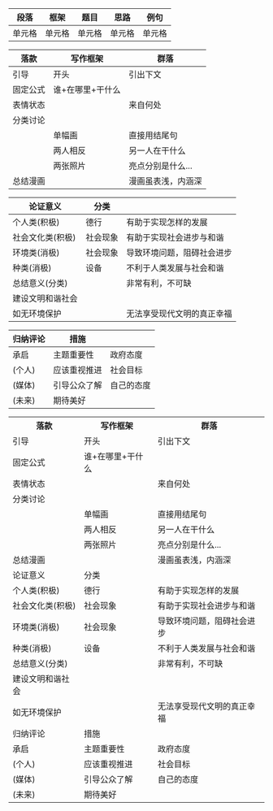 |  段落   | 框架  |   题目  |    思路 |  例句   |
|  ----  | ----  |   ----  |  -----  |  ----- |
| 单元格  | 单元格 | 单元格  | 单元格 |  单元格  |

| 落款 | 写作框架 | 群落 |
| --- | --- | --- |
| 引导 | 开头 | 引出下文 |
| 固定公式 | 谁+在哪里+干什么 |  |
| 表情状态 |  | 来自何处 |
| 分类讨论 |  |  |
|  | 单幅画 | 直接用结尾句 |
|  | 两人相反 | 另一人在干什么 |
|  | 两张照片 | 亮点分别是什么... |
| 总结漫画 |  | 漫画虽表浅，内涵深 |

| 论证意义 | 分类 |  |
| --- | --- | --- |
| 个人类(积极) | 德行 | 有助于实现怎样的发展 |
| 社会文化类(积极) | 社会现象 | 有助于实现社会进步与和谐 |
| 环境类(消极) | 社会现象 | 导致环境问题，阻碍社会进步 |
| 种类(消极) | 设备 | 不利于人类发展与社会和谐 |
| 总结意义(分类) |  | 非常有利，不可缺 |
| 建设文明和谐社会 |  |  |
| 如无环境保护 |  | 无法享受现代文明的真正幸福 |

| 归纳评论 | 措施 |  |
| --- | --- | --- |
| 承启 | 主题重要性 | 政府态度 |
| (个人) | 应该重视推进 | 社会目标 |
| (媒体) | 引导公众了解 | 自己的态度 |
| (未来) | 期待美好 |  |

<table>
  <tr>
    <th>落款</th>
    <th>写作框架</th>
    <th>群落</th>
  </tr>
  <tr>
    <td>引导</td>
    <td>开头</td>
    <td>引出下文</td>
  </tr>
  <tr>
    <td>固定公式</td>
    <td>谁+在哪里+干什么</td>
    <td></td>
  </tr>
  <tr>
    <td>表情状态</td>
    <td></td>
    <td>来自何处</td>
  </tr>
  <tr>
    <td>分类讨论</td>
    <td></td>
    <td></td>
  </tr>
  <tr>
    <td></td>
    <td>单幅画</td>
    <td>直接用结尾句</td>
  </tr>
  <tr>
    <td></td>
    <td>两人相反</td>
    <td>另一人在干什么</td>
  </tr>
  <tr>
    <td></td>
    <td>两张照片</td>
    <td>亮点分别是什么...</td>
  </tr>
  <tr>
    <td>总结漫画</td>
    <td></td>
    <td>漫画虽表浅，内涵深</td>
  </tr>
  <tr>
    <td>论证意义</td>
    <td>分类</td>
    <td></td>
  </tr>
  <tr>
    <td>个人类(积极)</td>
    <td>德行</td>
    <td>有助于实现怎样的发展</td>
  </tr>
  <tr>
    <td>社会文化类(积极)</td>
    <td>社会现象</td>
    <td>有助于实现社会进步与和谐</td>
  </tr>
  <tr>
    <td>环境类(消极)</td>
    <td>社会现象</td>
    <td>导致环境问题，阻碍社会进步</td>
  </tr>
  <tr>
    <td>种类(消极)</td>
    <td>设备</td>
    <td>不利于人类发展与社会和谐</td>
  </tr>
  <tr>
    <td>总结意义(分类)</td>
    <td></td>
    <td>非常有利，不可缺</td>
  </tr>
  <tr>
    <td>建设文明和谐社会</td>
    <td></td>
    <td></td>
  </tr>
  <tr>
    <td>如无环境保护</td>
    <td></td>
    <td>无法享受现代文明的真正幸福</td>
  </tr>
  <tr>
    <td>归纳评论</td>
    <td>措施</td>
    <td></td>
  </tr>
  <tr>
    <td>承启</td>
    <td>主题重要性</td>
    <td>政府态度</td>
  </tr>
  <tr>
    <td>(个人)</td>
    <td>应该重视推进</td>
    <td>社会目标</td>
  </tr>
  <tr>
    <td>(媒体)</td>
    <td>引导公众了解</td>
    <td>自己的态度</td>
  </tr>
  <tr>
    <td>(未来)</td>
    <td>期待美好</td>
    <td></td>
  </tr>
</table>
